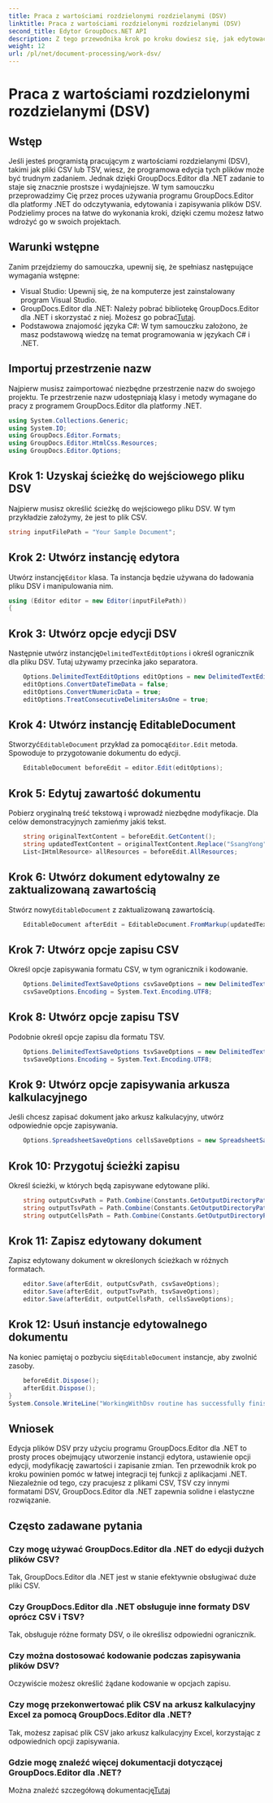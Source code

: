 ```yaml
---
title: Praca z wartościami rozdzielonymi rozdzielanymi (DSV)
linktitle: Praca z wartościami rozdzielonymi rozdzielanymi (DSV)
second_title: Edytor GroupDocs.NET API
description: Z tego przewodnika krok po kroku dowiesz się, jak edytować pliki CSV i TSV przy użyciu programu GroupDocs.Editor dla platformy .NET. Ulepszaj swoje projekty .NET bez wysiłku.
weight: 12
url: /pl/net/document-processing/work-dsv/
---
```


# Praca z wartościami rozdzielonymi rozdzielanymi (DSV)

## Wstęp
Jeśli jesteś programistą pracującym z wartościami rozdzielanymi (DSV), takimi jak pliki CSV lub TSV, wiesz, że programowa edycja tych plików może być trudnym zadaniem. Jednak dzięki GroupDocs.Editor dla .NET zadanie to staje się znacznie prostsze i wydajniejsze. W tym samouczku przeprowadzimy Cię przez proces używania programu GroupDocs.Editor dla platformy .NET do odczytywania, edytowania i zapisywania plików DSV. Podzielimy proces na łatwe do wykonania kroki, dzięki czemu możesz łatwo wdrożyć go w swoich projektach.
## Warunki wstępne
Zanim przejdziemy do samouczka, upewnij się, że spełniasz następujące wymagania wstępne:
- Visual Studio: Upewnij się, że na komputerze jest zainstalowany program Visual Studio.
-  GroupDocs.Editor dla .NET: Należy pobrać bibliotekę GroupDocs.Editor dla .NET i skorzystać z niej. Możesz go pobrać[Tutaj](https://releases.groupdocs.com/editor/net/).
- Podstawowa znajomość języka C#: W tym samouczku założono, że masz podstawową wiedzę na temat programowania w językach C# i .NET.
## Importuj przestrzenie nazw
Najpierw musisz zaimportować niezbędne przestrzenie nazw do swojego projektu. Te przestrzenie nazw udostępniają klasy i metody wymagane do pracy z programem GroupDocs.Editor dla platformy .NET.
```csharp
using System.Collections.Generic;
using System.IO;
using GroupDocs.Editor.Formats;
using GroupDocs.Editor.HtmlCss.Resources;
using GroupDocs.Editor.Options;
```

## Krok 1: Uzyskaj ścieżkę do wejściowego pliku DSV
Najpierw musisz określić ścieżkę do wejściowego pliku DSV. W tym przykładzie założymy, że jest to plik CSV.
```csharp
string inputFilePath = "Your Sample Document";
```
## Krok 2: Utwórz instancję edytora
 Utwórz instancję`Editor` klasa. Ta instancja będzie używana do ładowania pliku DSV i manipulowania nim.
```csharp
using (Editor editor = new Editor(inputFilePath))
{
```
## Krok 3: Utwórz opcje edycji DSV
 Następnie utwórz instancję`DelimitedTextEditOptions` i określ ogranicznik dla pliku DSV. Tutaj używamy przecinka jako separatora.
```csharp
    Options.DelimitedTextEditOptions editOptions = new DelimitedTextEditOptions(",");
    editOptions.ConvertDateTimeData = false;
    editOptions.ConvertNumericData = true;
    editOptions.TreatConsecutiveDelimitersAsOne = true;
```
## Krok 4: Utwórz instancję EditableDocument
 Stworzyć`EditableDocument` przykład za pomocą`Editor.Edit` metoda. Spowoduje to przygotowanie dokumentu do edycji.
```csharp
    EditableDocument beforeEdit = editor.Edit(editOptions);
```
## Krok 5: Edytuj zawartość dokumentu
Pobierz oryginalną treść tekstową i wprowadź niezbędne modyfikacje. Dla celów demonstracyjnych zamieńmy jakiś tekst.
```csharp
    string originalTextContent = beforeEdit.GetContent();
    string updatedTextContent = originalTextContent.Replace("SsangYong", "Chevrolet").Replace("Kyron", "Camaro");
    List<IHtmlResource> allResources = beforeEdit.AllResources;
```
## Krok 6: Utwórz dokument edytowalny ze zaktualizowaną zawartością
 Stwórz nowy`EditableDocument` z zaktualizowaną zawartością.
```csharp
    EditableDocument afterEdit = EditableDocument.FromMarkup(updatedTextContent, allResources);
```
## Krok 7: Utwórz opcje zapisu CSV
Określ opcje zapisywania formatu CSV, w tym ogranicznik i kodowanie.
```csharp
    Options.DelimitedTextSaveOptions csvSaveOptions = new DelimitedTextSaveOptions(",");
    csvSaveOptions.Encoding = System.Text.Encoding.UTF8;
```
## Krok 8: Utwórz opcje zapisu TSV
Podobnie określ opcje zapisu dla formatu TSV.
```csharp
    Options.DelimitedTextSaveOptions tsvSaveOptions = new DelimitedTextSaveOptions("\t");
    tsvSaveOptions.Encoding = System.Text.Encoding.UTF8;
```
## Krok 9: Utwórz opcje zapisywania arkusza kalkulacyjnego
Jeśli chcesz zapisać dokument jako arkusz kalkulacyjny, utwórz odpowiednie opcje zapisywania.
```csharp
    Options.SpreadsheetSaveOptions cellsSaveOptions = new SpreadsheetSaveOptions(SpreadsheetFormats.Xlsm);
```
## Krok 10: Przygotuj ścieżki zapisu
Określ ścieżki, w których będą zapisywane edytowane pliki.
```csharp
    string outputCsvPath = Path.Combine(Constants.GetOutputDirectoryPath(inputFilePath), Path.GetFileNameWithoutExtension(inputFilePath) + ".csv");
    string outputTsvPath = Path.Combine(Constants.GetOutputDirectoryPath(inputFilePath), Path.GetFileNameWithoutExtension(inputFilePath) + ".tsv");
    string outputCellsPath = Path.Combine(Constants.GetOutputDirectoryPath(inputFilePath), Path.GetFileNameWithoutExtension(inputFilePath) + ".xlsm");
```
## Krok 11: Zapisz edytowany dokument
Zapisz edytowany dokument w określonych ścieżkach w różnych formatach.
```csharp
    editor.Save(afterEdit, outputCsvPath, csvSaveOptions);
    editor.Save(afterEdit, outputTsvPath, tsvSaveOptions);
    editor.Save(afterEdit, outputCellsPath, cellsSaveOptions);
```
## Krok 12: Usuń instancje edytowalnego dokumentu
 Na koniec pamiętaj o pozbyciu się`EditableDocument` instancje, aby zwolnić zasoby.
```csharp
    beforeEdit.Dispose();
    afterEdit.Dispose();
}
System.Console.WriteLine("WorkingWithDsv routine has successfully finished");
```
## Wniosek
Edycja plików DSV przy użyciu programu GroupDocs.Editor dla .NET to prosty proces obejmujący utworzenie instancji edytora, ustawienie opcji edycji, modyfikację zawartości i zapisanie zmian. Ten przewodnik krok po kroku powinien pomóc w łatwej integracji tej funkcji z aplikacjami .NET. Niezależnie od tego, czy pracujesz z plikami CSV, TSV czy innymi formatami DSV, GroupDocs.Editor dla .NET zapewnia solidne i elastyczne rozwiązanie.
## Często zadawane pytania
### Czy mogę używać GroupDocs.Editor dla .NET do edycji dużych plików CSV?
Tak, GroupDocs.Editor dla .NET jest w stanie efektywnie obsługiwać duże pliki CSV.
### Czy GroupDocs.Editor dla .NET obsługuje inne formaty DSV oprócz CSV i TSV?
Tak, obsługuje różne formaty DSV, o ile określisz odpowiedni ogranicznik.
### Czy można dostosować kodowanie podczas zapisywania plików DSV?
Oczywiście możesz określić żądane kodowanie w opcjach zapisu.
### Czy mogę przekonwertować plik CSV na arkusz kalkulacyjny Excel za pomocą GroupDocs.Editor dla .NET?
Tak, możesz zapisać plik CSV jako arkusz kalkulacyjny Excel, korzystając z odpowiednich opcji zapisywania.
### Gdzie mogę znaleźć więcej dokumentacji dotyczącej GroupDocs.Editor dla .NET?
 Można znaleźć szczegółową dokumentację[Tutaj](https://tutorials.groupdocs.com/editor/net/)